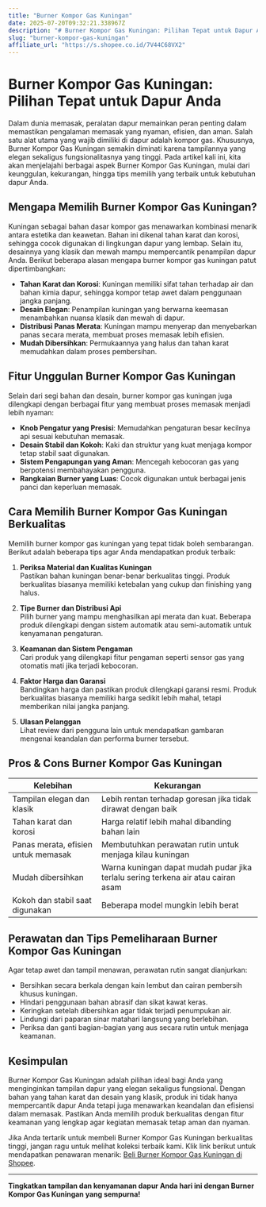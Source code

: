 ```yaml
---
title: "Burner Kompor Gas Kuningan"
date: 2025-07-20T09:32:21.338967Z
description: "# Burner Kompor Gas Kuningan: Pilihan Tepat untuk Dapur Anda..."
slug: "burner-kompor-gas-kuningan"
affiliate_url: "https://s.shopee.co.id/7V44C68VX2"
---
```

# Burner Kompor Gas Kuningan: Pilihan Tepat untuk Dapur Anda

Dalam dunia memasak, peralatan dapur memainkan peran penting dalam memastikan pengalaman memasak yang nyaman, efisien, dan aman. Salah satu alat utama yang wajib dimiliki di dapur adalah kompor gas. Khususnya, Burner Kompor Gas Kuningan semakin diminati karena tampilannya yang elegan sekaligus fungsionalitasnya yang tinggi. Pada artikel kali ini, kita akan menjelajahi berbagai aspek Burner Kompor Gas Kuningan, mulai dari keunggulan, kekurangan, hingga tips memilih yang terbaik untuk kebutuhan dapur Anda.

## Mengapa Memilih Burner Kompor Gas Kuningan?

Kuningan sebagai bahan dasar kompor gas menawarkan kombinasi menarik antara estetika dan keawetan. Bahan ini dikenal tahan karat dan korosi, sehingga cocok digunakan di lingkungan dapur yang lembap. Selain itu, desainnya yang klasik dan mewah mampu mempercantik penampilan dapur Anda. Berikut beberapa alasan mengapa burner kompor gas kuningan patut dipertimbangkan:

- **Tahan Karat dan Korosi**: Kuningan memiliki sifat tahan terhadap air dan bahan kimia dapur, sehingga kompor tetap awet dalam penggunaan jangka panjang.
- **Desain Elegan**: Penampilan kuningan yang berwarna keemasan menambahkan nuansa klasik dan mewah di dapur.
- **Distribusi Panas Merata**: Kuningan mampu menyerap dan menyebarkan panas secara merata, membuat proses memasak lebih efisien.
- **Mudah Dibersihkan**: Permukaannya yang halus dan tahan karat memudahkan dalam proses pembersihan.

## Fitur Unggulan Burner Kompor Gas Kuningan

Selain dari segi bahan dan desain, burner kompor gas kuningan juga dilengkapi dengan berbagai fitur yang membuat proses memasak menjadi lebih nyaman:

- **Knob Pengatur yang Presisi**: Memudahkan pengaturan besar kecilnya api sesuai kebutuhan memasak.
- **Desain Stabil dan Kokoh**: Kaki dan struktur yang kuat menjaga kompor tetap stabil saat digunakan.
- **Sistem Pengapungan yang Aman**: Mencegah kebocoran gas yang berpotensi membahayakan pengguna.
- **Rangkaian Burner yang Luas**: Cocok digunakan untuk berbagai jenis panci dan keperluan memasak.

## Cara Memilih Burner Kompor Gas Kuningan Berkualitas

Memilih burner kompor gas kuningan yang tepat tidak boleh sembarangan. Berikut adalah beberapa tips agar Anda mendapatkan produk terbaik:

1. **Periksa Material dan Kualitas Kuningan**  
Pastikan bahan kuningan benar-benar berkualitas tinggi. Produk berkualitas biasanya memiliki ketebalan yang cukup dan finishing yang halus.

2. **Tipe Burner dan Distribusi Api**  
Pilih burner yang mampu menghasilkan api merata dan kuat. Beberapa produk dilengkapi dengan sistem automatik atau semi-automatik untuk kenyamanan pengaturan.

3. **Keamanan dan Sistem Pengaman**  
Cari produk yang dilengkapi fitur pengaman seperti sensor gas yang otomatis mati jika terjadi kebocoran.

4. **Faktor Harga dan Garansi**  
Bandingkan harga dan pastikan produk dilengkapi garansi resmi. Produk berkualitas biasanya memiliki harga sedikit lebih mahal, tetapi memberikan nilai jangka panjang.

5. **Ulasan Pelanggan**  
Lihat review dari pengguna lain untuk mendapatkan gambaran mengenai keandalan dan performa burner tersebut.

## Pros & Cons Burner Kompor Gas Kuningan

| Kelebihan | Kekurangan |
| --- | --- |
| Tampilan elegan dan klasik | Lebih rentan terhadap goresan jika tidak dirawat dengan baik |
| Tahan karat dan korosi | Harga relatif lebih mahal dibanding bahan lain |
| Panas merata, efisien untuk memasak | Membutuhkan perawatan rutin untuk menjaga kilau kuningan |
| Mudah dibersihkan | Warna kuningan dapat mudah pudar jika terlalu sering terkena air atau cairan asam |
| Kokoh dan stabil saat digunakan | Beberapa model mungkin lebih berat |

## Perawatan dan Tips Pemeliharaan Burner Kompor Gas Kuningan

Agar tetap awet dan tampil menawan, perawatan rutin sangat dianjurkan:

- Bersihkan secara berkala dengan kain lembut dan cairan pembersih khusus kuningan.
- Hindari penggunaan bahan abrasif dan sikat kawat keras.
- Keringkan setelah dibersihkan agar tidak terjadi penumpukan air.
- Lindungi dari paparan sinar matahari langsung yang berlebihan.
- Periksa dan ganti bagian-bagian yang aus secara rutin untuk menjaga keamanan.

## Kesimpulan

Burner Kompor Gas Kuningan adalah pilihan ideal bagi Anda yang menginginkan tampilan dapur yang elegan sekaligus fungsional. Dengan bahan yang tahan karat dan desain yang klasik, produk ini tidak hanya mempercantik dapur Anda tetapi juga menawarkan keandalan dan efisiensi dalam memasak. Pastikan Anda memilih produk berkualitas dengan fitur keamanan yang lengkap agar kegiatan memasak tetap aman dan nyaman.

Jika Anda tertarik untuk membeli Burner Kompor Gas Kuningan berkualitas tinggi, jangan ragu untuk melihat koleksi terbaik kami. Klik link berikut untuk mendapatkan penawaran menarik: [Beli Burner Kompor Gas Kuningan di Shopee](https://s.shopee.co.id/7V44C68VX2).

---

**Tingkatkan tampilan dan kenyamanan dapur Anda hari ini dengan Burner Kompor Gas Kuningan yang sempurna!**